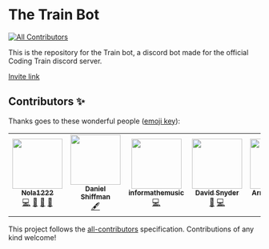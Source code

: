 # The Train Bot
<!-- ALL-CONTRIBUTORS-BADGE:START - Do not remove or modify this section -->
[![All Contributors](https://img.shields.io/badge/all_contributors-5-orange.svg?style=flat-square)](#contributors-)
<!-- ALL-CONTRIBUTORS-BADGE:END -->
This is the repository for the Train bot, a discord bot made for the official Coding Train discord server.

[Invite link](https://discordapp.com/oauth2/authorize?client_id=659770105026052156&scope=bot&permissions=8)

## Contributors ✨

Thanks goes to these wonderful people ([emoji key](https://allcontributors.org/docs/en/emoji-key)):

<!-- ALL-CONTRIBUTORS-LIST:START - Do not remove or modify this section -->
<!-- prettier-ignore-start -->
<!-- markdownlint-disable -->
<table>
  <tr>
    <td align="center"><a href="https://noahvb.nl"><img src="https://avatars1.githubusercontent.com/u/14055571?v=4" width="100px;" alt=""/><br /><sub><b>Nola1222</b></sub></a><br /><a href="https://github.com/CodingTrain/trainbot/commits?author=nobobo1234" title="Code">💻</a> <a href="https://github.com/CodingTrain/trainbot/issues?q=author%3Anobobo1234" title="Bug reports">🐛</a> <a href="#maintenance-nobobo1234" title="Maintenance">🚧</a> <a href="https://github.com/CodingTrain/trainbot/pulls?q=is%3Apr+reviewed-by%3Anobobo1234" title="Reviewed Pull Requests">👀</a></td>
    <td align="center"><a href="http://www.shiffman.net"><img src="https://avatars0.githubusercontent.com/u/191758?v=4" width="100px;" alt=""/><br /><sub><b>Daniel Shiffman</b></sub></a><br /><a href="#content-shiffman" title="Content">🖋</a></td>
    <td align="center"><a href="https://github.com/informathemusic"><img src="https://avatars3.githubusercontent.com/u/39065949?v=4" width="100px;" alt=""/><br /><sub><b>informathemusic</b></sub></a><br /><a href="https://github.com/CodingTrain/trainbot/commits?author=informathemusic" title="Code">💻</a></td>
    <td align="center"><a href="https://github.com/GypsyDangerous"><img src="https://avatars1.githubusercontent.com/u/45735850?v=4" width="100px;" alt=""/><br /><sub><b>David Snyder</b></sub></a><br /><a href="https://github.com/CodingTrain/trainbot/issues?q=author%3Agypsydangerous" title="Bug reports">🐛</a> <a href="https://github.com/CodingTrain/trainbot/commits?author=gypsydangerous" title="Code">💻</a></td>
    <td align="center"><a href="https://github.com/arnavsirigere"><img src="https://avatars0.githubusercontent.com/u/57677629?v=4" width="100px;" alt=""/><br /><sub><b>Arnav Sirigere</b></sub></a><br /><a href="https://github.com/CodingTrain/trainbot/commits?author=arnavsirigere" title="Code">💻</a></td>
  </tr>
</table>

<!-- markdownlint-enable -->
<!-- prettier-ignore-end -->
<!-- ALL-CONTRIBUTORS-LIST:END -->

This project follows the [all-contributors](https://github.com/all-contributors/all-contributors) specification. Contributions of any kind welcome!